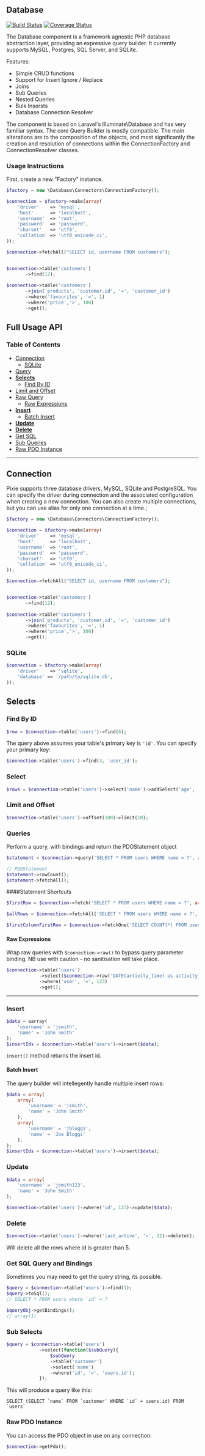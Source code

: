 ## Database

[![Build Status](https://travis-ci.org/mrjgreen/database.svg?branch=master)](https://travis-ci.org/mrjgreen/database)
[![Coverage Status](https://img.shields.io/coveralls/mrjgreen/database.svg)](https://coveralls.io/r/mrjgreen/database)

The Database component is a framework agnostic PHP database abstraction layer, providing an expressive query builder. It currently supports MySQL, Postgres, SQL Server, and SQLite.

Features:

* Simple CRUD functions
* Support for Insert Ignore / Replace
* Joins
* Sub Queries
* Nested Queries
* Bulk Insersts
* Database Connection Resolver

The component is based on Laravel's Illuminate\Database and has very familiar syntax. The core Query Builder is mostly compatible. The main alterations are to the composition of the objects, and most significantly the creation and resolution of connections within the ConnectionFactory and ConnectionResolver classes.

### Usage Instructions

First, create a new "Factory" instance.

```PHP
$factory = new \Database\Connectors\ConnectionFactory();

$connection = $factory->make(array(
    'driver'    => 'mysql',
    'host'      => 'localhost',
    'username'  => 'root',
    'password'  => 'password',
    'charset'   => 'utf8',
    'collation' => 'utf8_unicode_ci',
));

$connection->fetchAll("SELECT id, username FROM customers"); 


$connection->table('customers')
	   ->find(12);
	   
$connection->table('customers')
	   ->join('products', 'customer.id', '=', 'customer_id')
	   ->where('favourites', '=', 1)
	   ->where('price','>', 100)
	   ->get();
```
## Full Usage API

### Table of Contents

 - [Connection](#connection)
    - [SQLite](sqlite)
 - [Query](#query)
 - [**Selects**](#selects)
    - [Find By ID](#find-by-id)
 - [Limit and Offset](#limit-and-offset)
 - [Raw Query](#raw-query)
    - [Raw Expressions](#raw-expressions)
 - [**Insert**](#insert)
    - [Batch Insert](#batch-insert)
 - [**Update**](#update)
 - [**Delete**](#delete)
 - [Get SQL](#get-sql-query-and-bindings)
 - [Sub Queries](#sub-queries)
 - [Raw PDO Instance](#raw-pdo-instance)
___

## Connection
Pixie supports three database drivers, MySQL, SQLite and PostgreSQL. You can specify the driver during connection and the associated configuration when creating a new connection. You can also create multiple connections, but you can use alias for only one connection at a time.;
```PHP
$factory = new \Database\Connectors\ConnectionFactory();

$connection = $factory->make(array(
    'driver'    => 'mysql',
    'host'      => 'localhost',
    'username'  => 'root',
    'password'  => 'password',
    'charset'   => 'utf8',
    'collation' => 'utf8_unicode_ci',
));

$connection->fetchAll("SELECT id, username FROM customers"); 


$connection->table('customers')
	   ->find(12);
	   
$connection->table('customers')
	   ->join('products', 'customer.id', '=', 'customer_id')
	   ->where('favourites', '=', 1)
	   ->where('price','>', 100)
	   ->get();
```


### SQLite 
```PHP
$connection = $factory->make(array(
    'driver'    => 'sqlite',
    'database' => '/path/to/sqlite.db',
));
```
## Selects

### Find By ID
```PHP
$row = $connection->table('users')->find(6);
```

The query above assumes your table's primary key is `'id'`. You can specify your primary key:
```PHP
$connection->table('users')->find(3, 'user_id');
```

### Select
```PHP
$rows = $connection->table('users')->select('name')->addSelect('age', 'dob')->get();
```

### Limit and Offset
```PHP
$connection->table('users')->offset(100)->limit(10);
```

### Queries
Perform a query, with bindings and return the PDOStatement object
```PHP
$statement = $connection->query('SELECT * FROM users WHERE name = ?', array('John Smith'));

// PDOStatement
$statement->rowCount();
$statement->fetchAll();
```

####Statement Shortcuts
```PHP
$firstRow = $connection->fetch('SELECT * FROM users WHERE name = ?', array('John Smith'));

$allRows = $connection->fetchAll('SELECT * FROM users WHERE name = ?', array('John Smith'));

$firstColumnFirstRow = $connection->fetchOne('SELECT COUNT(*) FROM users WHERE name = ?', array('John Smith'));
```

#### Raw Expressions

Wrap raw queries with `$connection->raw()` to bypass query parameter binding. NB use with caution - no sanitisation will take place.
```PHP
$connection->table('users')
            ->select($connection->raw('DATE(activity_time) as activity_date'))
            ->where('user', '=', 123)
            ->get();
```


___

### Insert
```PHP
$data = aarray(
    'username' = 'jsmith',
    'name' = 'John Smith'
);
$insertIds = $connection->table('users')->insert($data);
```

`insert()` method returns the insert id.

#### Batch Insert
The query builder will intellegently handle multiple insert rows:
```PHP
$data = array(
	array(
	    'username' = 'jsmith',
	    'name' = 'John Smith'
	),
	array(
	    'username' = 'jbloggs',
	    'name' = 'Joe Bloggs'
	),
);
$insertIds = $connection->table('users')->insert($data);
```

### Update
```PHP
$data = array(
    'username' = 'jsmith123',
    'name' = 'John Smith'
);

$connection->table('users')->where('id', 123)->update($data);
```

### Delete
```PHP
$connection->table('users')->where('last_active', '>', 12)->delete();
```
Will delete all the rows where id is greater than 5.

### Get SQL Query and Bindings
Sometimes you may need to get the query string, its possible.
```PHP
$query = $connection->table('users')->find(1);
$query->toSql();
// SELECT * FROM users where `id` = ?

$queryObj->getBindings();
// array(1)
```

### Sub Selects

```PHP
$query = $connection->table('users')
            ->select(function($subQuery){
            	$subQuery
            	->table('customer')
            	->select('name')
            	->where('id', '=', 'users.id');
            });
```

This will produce a query like this:

    SELECT (SELECT `name` FROM `customer` WHERE `id` = users.id) FROM `users`
   

### Raw PDO Instance
You can access the PDO object in use on any connection:

```PHP
$connection->getPdo();
```
